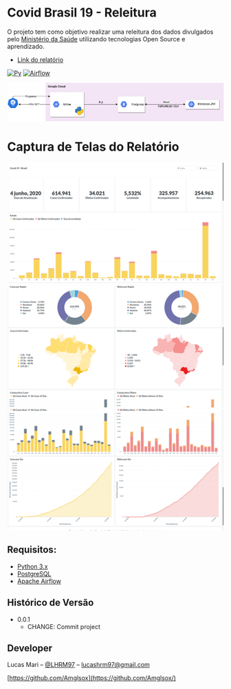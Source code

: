 # Covid Brasil 19 - Releitura
O projeto tem como objetivo realizar uma releitura dos dados divulgados pelo [Ministério da Saúde](https://covid.saude.gov.br/) utilizando tecnologias Open Source e aprendizado.
- [Link do relatório](https://cutt.ly/ayBOdsc)

[![Py][python-image]][python-url]
[![Airflow][airflow-image]][airflow-url]

![](arquitetura.png)

# Captura de Telas do Relatório
![](part2.png)
![](part3.png)
![](part4.png)

## Requisitos:
- [Python 3.x](python-url)
- [PostgreSQL](postgres-url)
- [Apache Airflow](airflow-url)

## Histórico de Versão

* 0.0.1
    * CHANGE: Commit project


## Developer

Lucas Mari – [@LHRM97](https://twitter.com/LHRM97) – lucashrm97@gmail.com

[https://github.com/Amglsox](https://github.com/Amglsox/)

<!-- Markdown link & img dfn's -->
[python-image]: https://camo.githubusercontent.com/1ffe5b1d477c7a0a8c3a954048fb57d676ac1614/68747470733a2f2f696d672e736869656c64732e696f2f707970692f707976657273696f6e732f6b756265726e657465732e737667
[python-url]: https://www.python.org/
[airflow-image]:https://camo.githubusercontent.com/a0f8662456135c05bf3117cb70a1aaa55c0d3604/687474703a2f2f696d672e736869656c64732e696f2f3a6c6963656e73652d417061636865253230322d626c75652e737667
[airflow-url]:https://airflow.apache.org/
[postgres-url]: https://www.postgresql.org/
